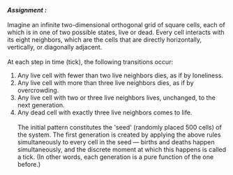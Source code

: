 ***Assignment :***</br></br>
Imagine an infinite two-dimensional orthogonal grid of square cells, each of which is in one of two
possible states, live or dead. Every cell interacts with its eight neighbors, which are the cells that are
directly horizontally, vertically, or diagonally adjacent.</br></br>
At each step in time (tick), the following transitions occur:</br>
1. Any live cell with fewer than two live neighbors dies, as if by loneliness.
2. Any live cell with more than three live neighbors dies, as if by overcrowding.
3. Any live cell with two or three live neighbors lives, unchanged, to the next generation.
4. Any dead cell with exactly three live neighbors comes to life.</br></br>
The initial pattern constitutes the 'seed' (randomly placed 500 cells) of the system. The first generation is
created by applying the above rules simultaneously to every cell in the seed — births and deaths happen
simultaneously, and the discrete moment at which this happens is called a tick. (In other words, each
generation is a pure function of the one before.)

